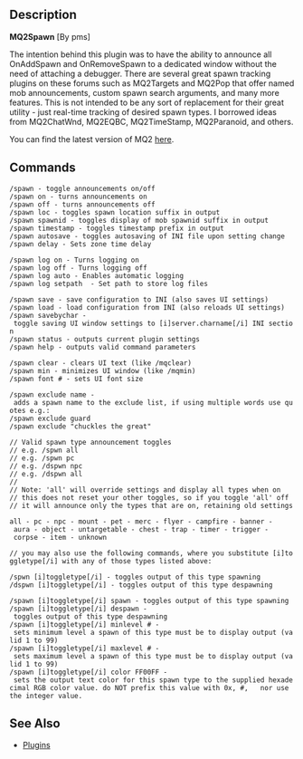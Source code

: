 ## Description

**MQ2Spawn** \[By pms\]

The intention behind this plugin was to have the ability to announce all OnAddSpawn and OnRemoveSpawn to a dedicated
window without the need of attaching a debugger. There are several great spawn tracking plugins on these forums such as
MQ2Targets and MQ2Pop that offer named mob announcements, custom spawn search arguments, and many more features. This is
not intended to be any sort of replacement for their great utility - just real-time tracking of desired spawn types. I
borrowed ideas from MQ2ChatWnd, MQ2EQBC, MQ2TimeStamp, MQ2Paranoid, and others.

You can find the latest version of MQ2 [here](https://macroquest2.com/phpBB3/viewtopic.php?p=143610#p143610).

## Commands

`/spawn - toggle announcements on/off`  
`/spawn on - turns announcements on`  
`/spawn off - turns announcements off`  
`/spawn loc - toggles spawn location suffix in output`  
`/spawn spawnid - toggles display of mob spawnid suffix in output`  
`/spawn timestamp - toggles timestamp prefix in output`  
`/spawn autosave - toggles autosaving of INI file upon setting change`  
`/spawn delay - Sets zone time delay`  
  
`/spawn log on - Turns logging on`  
`/spawn log off - Turns logging off`  
`/spawn log auto - Enables automatic logging`  
`/spawn log setpath `<path>` - Set path to store log files`  
  
`/spawn save - save configuration to INI (also saves UI settings)`  
`/spawn load - load configuration from INI (also reloads UI settings)`  
`/spawn savebychar - toggle saving UI window settings to [i]server.charname[/i] INI section`  
`/spawn status - outputs current plugin settings`  
`/spawn help - outputs valid command parameters`  
  
`/spawn clear - clears UI text (like /mqclear)`  
`/spawn min - minimizes UI window (like /mqmin)`  
`/spawn font # - sets UI font size`  
  
`/spawn exclude name - adds a spawn name to the exclude list, if using multiple words use quotes e.g.:`  
`/spawn exclude guard`  
`/spawn exclude "chuckles the great"`  
  
`// Valid spawn type announcement toggles`  
`// e.g. /spwn all`  
`// e.g. /spwn pc`  
`// e.g. /dspwn npc`  
`// e.g. /dspwn all`  
`//`  
`// Note: 'all' will override settings and display all types when on`  
`// this does not reset your other toggles, so if you toggle 'all' off`  
`// it will announce only the types that are on, retaining old settings`  
  
`all - pc - npc - mount - pet - merc - flyer - campfire - banner - aura - object - untargetable - chest - trap - timer - trigger - corpse - item - unknown`  
  
`// you may also use the following commands, where you substitute [i]toggletype[/i] with any of those types listed above:`  
  
`/spwn [i]toggletype[/i] - toggles output of this type spawning`  
`/dspwn [i]toggletype[/i] - toggles output of this type despawning`  
  
`/spawn [i]toggletype[/i] spawn - toggles output of this type spawning`  
`/spawn [i]toggletype[/i] despawn - toggles output of this type despawning`  
`/spawn [i]toggletype[/i] minlevel # - sets minimum level a spawn of this type must be to display output (valid 1 to 99)`  
`/spawn [i]toggletype[/i] maxlevel # - sets maximum level a spawn of this type must be to display output (valid 1 to 99)`  
`/spawn [i]toggletype[/i] color FF00FF - sets the output text color for this spawn type to the supplied hexadecimal RGB color value. do NOT prefix this value with 0x, #,   nor use the integer value.`  

## See Also

-   [Plugins](../documentation/macroquest2-plugins.md)


